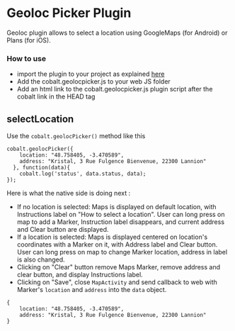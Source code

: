 # Geoloc Picker Plugin

Geoloc plugin allows to select a location using GoogleMaps (for Android) or Plans (for iOS).

### How to use

* import the plugin to your project as explained [here](https://github.com/cobaltians/cobalt/wiki/Plugins-usage)
* Add the cobalt.geolocpicker.js to your web JS folder
* Add an html link to the cobalt.geolocpicker.js plugin script after the cobalt link in the HEAD tag

## selectLocation

Use the `cobalt.geolocPicker()` method like this


```
cobalt.geolocPicker({
    location: "48.758405, -3.470589", 
    address: "Kristal, 3 Rue Fulgence Bienvenue, 22300 Lannion"
  }, function(data){
    cobalt.log('status', data.status, data);
});
```

Here is what the native side is doing next :

- If no location is selected: Maps is displayed on default location, with Instructions label on "How to select a location". User can long press on map to add a Marker, Instruction label disappears, and current address and Clear button are displayed.
- If a location is selected: Maps is displayed centered on location's coordinates with a Marker on it, with Address label and Clear button. User can long press on map to change Marker location, address in label is also changed.
- Clicking on "Clear" button remove Maps Marker, remove address and clear button, and display Instructions label.
- Clicking on "Save", close `MapActivity` and send callback to web with Marker's `location` and `address` into the `data` object.


```
{ 
    location: "48.758405, -3.470589", 
    address: "Kristal, 3 Rue Fulgence Bienvenue, 22300 Lannion"
}
```
